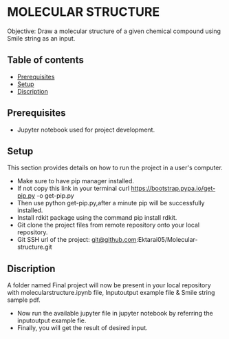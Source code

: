 # MOLECULAR STRUCTURE
Objective: Draw a molecular structure of a given chemical compound using Smile string as an input.
## Table of contents
* [Prerequisites](#Prerequisites)
* [Setup](#Setup)
* [Discription](#Discription)
## Prerequisites
* Jupyter notebook used for project development.
## Setup
This section provides details on how to run the project in a user's computer.
* Make sure to have pip manager installed.
* If not copy this link in your terminal curl https://bootstrap.pypa.io/get-pip.py -o get-pip.py
* Then use python get-pip.py,after a minute pip will be successfully installed.
* Install rdkit package using the command pip install rdkit.
* Git clone the project files from remote repository onto your local repository.
* Git SSH url of the project: git@github.com:Ektarai05/Molecular-structure.git
## Discription
A folder named Final project will now be present in your local repository with molecularstructure.ipynb file, Inputoutput example file & Smile string sample pdf.
* Now run the available jupyter file in jupyter notebook by referring the inputoutput example fie.
* Finally, you will get the result of desired input.
